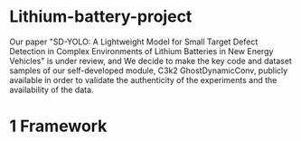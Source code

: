 # Lithium-battery-project
Our paper "SD-YOLO: A Lightweight Model for Small Target Defect Detection in Complex Environments of Lithium Batteries in New Energy Vehicles" is under review, and We decide to make the key code and dataset samples of our self-developed module, C3k2 GhostDynamicConv, publicly available in order to validate the authenticity of the experiments and the availability of the data.

# 1 Framework
